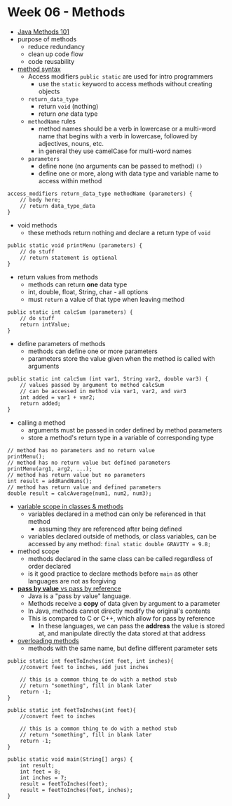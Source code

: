 # Week 06 - Methods

- [Java Methods 101](https://www.programiz.com/java-programming/methods)
- purpose of methods
  - reduce redundancy
  - clean up code flow
  - code reusability
- [method syntax](https://docs.oracle.com/javase/tutorial/java/javaOO/methods.html)
  - Access modifiers `public static` are used for intro programmers
    - use the `static` keyword to access methods without creating objects
  - `return_data_type`
    - return `void` (nothing)
    - return _one_ data type
  - `methodName` rules
    - method names should be a verb in lowercase or a multi-word name that begins with a verb in lowercase, followed by adjectives, nouns, etc.
    - in general they use camelCase for multi-word names
  - `parameters`
    - define none (no arguments can be passed to method) `()`
    - define one or more, along with data type and variable name to access within method

```
access_modifiers return_data_type methodName (parameters) {
    // body here;
    // return data_type_data
}
```

- void methods
  - these methods return nothing and declare a return type of `void`

```
public static void printMenu (parameters) {
    // do stuff
    // return statement is optional
}
```

- return values from methods
  - methods can return **one** data type
  - int, double, float, String, char - all options
  - must `return` a value of that type when leaving method

```
public static int calcSum (parameters) {
    // do stuff
    return intValue;
}
```

- define parameters of methods
  - methods can define one or more parameters
  - parameters store the value given when the method is called with arguments

```
public static int calcSum (int var1, String var2, double var3) {
    // values passed by argument to method calcSum
    // can be accessed in method via var1, var2, and var3
    int added = var1 + var2;
    return added;
}
```

- calling a method
  - arguments must be passed in order defined by method parameters
  - store a method's return type in a variable of corresponding type

```
// method has no parameters and no return value
printMenu();
// method has no return value but defined parameters
printMenu(arg1, arg2, ...);
// method has return value but no parameters
int result = addRandNums();
// method has return value and defined parameters
double result = calcAverage(num1, num2, num3);
```

- [variable scope in classes & methods](https://www.geeksforgeeks.org/variable-scope-in-java/)
  - variables declared in a method can only be referenced in that method
    - assuming they are referenced after being defined
  - variables declared outside of methods, or class variables, can be accessed by any method: `final static double GRAVITY = 9.8;`
- method scope
  - methods declared in the same class can be called regardless of order declared
  - is it good practice to declare methods before `main` as other languages are not as forgiving
- [**pass by value** vs pass by reference](https://www.cs.virginia.edu/~jh2jf/courses/cs2110/java-pass-by-value.html)
  - Java is a "pass by value" language.
  - Methods receive a **copy** of data given by argument to a parameter
  - In Java, methods cannot directly modify the original's contents
  - This is compared to C or C++, which allow for pass by reference
    - In these languages, we can pass the **address** the value is stored at, and manipulate directly the data stored at that address
- [overloading methods](https://www.programiz.com/java-programming/method-overloading)
  - methods with the same name, but define different parameter sets

```
public static int feetToInches(int feet, int inches){
    //convert feet to inches, add just inches

    // this is a common thing to do with a method stub
    // return "something", fill in blank later
    return -1;
}

public static int feetToInches(int feet){
    //convert feet to inches

    // this is a common thing to do with a method stub
    // return "something", fill in blank later
    return -1;
}

public static void main(String[] args) {
    int result;
    int feet = 8;
    int inches = 7;
    result = feetToInches(feet);
    result = feetToInches(feet, inches);
}
```
